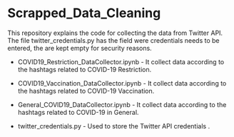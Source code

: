 # Scrapped_Data_Cleaning

This repository explains the code for collecting the data from Twitter API. The file twitter_credentials.py has the field were credentials needs to be entered, the are kept empty for security reasons.

- COVID19_Restriction_DataCollector.ipynb - It collect data according to the hashtags related to COVID-19 Restriction.
 
- COVID19_Vaccination_DataCollector.ipynb - It collect data according to the hashtags related to COVID-19 Vaccination.
 
- General_COVID19_DataCollector.ipynb     - It collect data according to the hashtags related to COVID-19 in General.

- twitter_credentials.py               - Used to store the Twitter API credentials .
